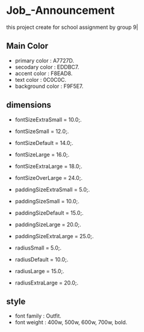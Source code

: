 # Job_-Announcement
this project create for school assignment by group 9|

## Main Color
* primary color : A7727D.<br>
* secodary color : EDDBC7.
* accent color : F8EAD8.
* text color : 0C0C0C.
* background color : F9F5E7.

## dimensions
* fontSizeExtraSmall = 10.0;.

* fontSizeSmall = 12.0;.


* fontSizeDefault = 14.0;.
* fontSizeLarge = 16.0;.
* fontSizeExtraLarge = 18.0;.
* fontSizeOverLarge = 24.0;.

* paddingSizeExtraSmall = 5.0;.
* paddingSizeSmall = 10.0;.
* paddingSizeDefault = 15.0;.
* paddingSizeLarge = 20.0;.
* paddingSizeExtraLarge = 25.0;.

* radiusSmall = 5.0;.
* radiusDefault = 10.0;.
* radiusLarge  = 15.0;.
* radiusExtraLarge = 20.0;.

## style 
* font family : Outfit.
* font weight : 400w, 500w, 600w, 700w, bold.





